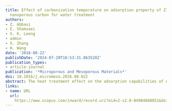 ```yaml
---
title: Effect of carbonization temperature on adsorption property of ZIF-8 derived
  nanoporous carbon for water treatment
authors:
- Z. Abbasi
- E. Shamsaei
- S. K. Leong
- admin
- X. Zhang
- H. Wang
date: '2016-08-22'
publishDate: '2024-07-20T10:53:31.863520Z'
publication_types:
- article-journal
publication: '*Microporous and Mesoporous Materials*'
doi: 10.1016/j.micromeso.2016.08.022
abstract: The heat treatment effect on the adsorption capabilities of nanoporous carbon particles derived from Zeolitic Imidazolate Framework-8 (ZIF-8) was investigated at 600, 1000 and 1200°C in this study. The results showed that heat treatment at 1000°C had a significant effect on the adsorption capacity of ZIF-8 (almost 10 times) for the removal of methylene blue (MB) dye from water. Nanoporous carbons were synthesized by direct carbonization of ZIF-8. SEM and TEM images showed that the carbon resulting from ZIF-8 carbonization at various temperatures retained the original structure and morphology of ZIF-8. The carbon nanoparticles carbonized at 1000°C exhibited outstanding adsorption capacities (186.3 mg/g) compared to nanoparticles carbonized at 600°C (49.5 mg/g) and 1200°C (36.7 mg/g) as well as ZIF-8 (19.5 mg/g) due to the change in surface charge and pore size distribution. The surface functionalities of materials were also characterized by Raman Spectroscopy, N2 adsorption-desorption, FTIR and TGA. The surface charge of the carbon particles changed from positive (ZIF-8) to negative as a result of conversion to carbon confirmed by zeta potential of the samples. The ZIF-8 derived carbon nanoparticles were found to be efficient adsorbents for water treatment purposes due to the satisfactory adsorption properties such as high adsorption capacity and good wettability.
links:
- name: URL
  url: 
    https://www.scopus.com/inward/record.uri?eid=2-s2.0-84984688851&doi=10.1016%2fj.micromeso.2016.08.022&partnerID=40&md5=4f17e1b6f890c952cd877970d7d60900
---
```

